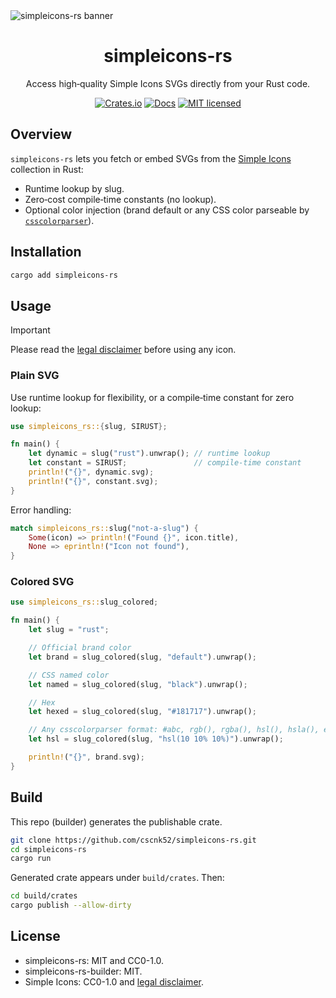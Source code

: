 <picture>
  <source media="(prefers-color-scheme: dark)" srcset="https://github.com/cscnk52/simpleicons-rs/raw/refs/heads/main/assets/img/simpleicons-rs-banner-dark.png" />
  <source media="(prefers-color-scheme: light)" srcset="https://github.com/cscnk52/simpleicons-rs/raw/refs/heads/main/assets/img/simpleicons-rs-banner-light.png" />
  <img alt="simpleicons-rs banner" src="https://github.com/cscnk52/simpleicons-rs/raw/refs/heads/main/assets/img/simpleicons-rs-banner-light.png" />
</picture>

<div align="center">

# simpleicons-rs

Access high‑quality Simple Icons SVGs directly from your Rust code.

[![Crates.io][crates-badge]][crates-url]
[![Docs][docs-badge]][docs-url]
[![MIT licensed][mit-badge]][mit-url]

[crates-badge]: https://img.shields.io/crates/v/simpleicons-rs.svg
[crates-url]: https://crates.io/crates/simpleicons-rs
[docs-badge]: https://img.shields.io/docsrs/simpleicons-rs
[docs-url]: https://docs.rs/simpleicons-rs
[mit-badge]: https://img.shields.io/badge/license-MIT-blue.svg
[mit-url]: https://github.com/cscnk52/simpleicons-rs/blob/main/LICENSE

</div>

## Overview

`simpleicons-rs` lets you fetch or embed SVGs from the [Simple Icons](https://simpleicons.org/) collection in Rust:

- Runtime lookup by slug.
- Zero‑cost compile‑time constants (no lookup).
- Optional color injection (brand default or any CSS color parseable by [`csscolorparser`](https://crates.io/crates/csscolorparser)).

## Installation

```bash
cargo add simpleicons-rs
```

## Usage

> [!IMPORTANT]
> Please read the [legal disclaimer](https://github.com/simple-icons/simple-icons/blob/develop/DISCLAIMER.md) before using any icon.

### Plain SVG

Use runtime lookup for flexibility, or a compile‑time constant for zero lookup:

```rust
use simpleicons_rs::{slug, SIRUST};

fn main() {
    let dynamic = slug("rust").unwrap(); // runtime lookup
    let constant = SIRUST;               // compile-time constant
    println!("{}", dynamic.svg);
    println!("{}", constant.svg);
}
```

Error handling:

```rust
match simpleicons_rs::slug("not-a-slug") {
    Some(icon) => println!("Found {}", icon.title),
    None => eprintln!("Icon not found"),
}
```

### Colored SVG

```rust
use simpleicons_rs::slug_colored;

fn main() {
    let slug = "rust";

    // Official brand color
    let brand = slug_colored(slug, "default").unwrap();

    // CSS named color
    let named = slug_colored(slug, "black").unwrap();

    // Hex
    let hexed = slug_colored(slug, "#181717").unwrap();

    // Any csscolorparser format: #abc, rgb(), rgba(), hsl(), hsla(), etc.
    let hsl = slug_colored(slug, "hsl(10 10% 10%)").unwrap();

    println!("{}", brand.svg);
}
```


## Build

This repo (builder) generates the publishable crate.

```bash
git clone https://github.com/cscnk52/simpleicons-rs.git
cd simpleicons-rs
cargo run
```

Generated crate appears under `build/crates`.
Then:

```bash
cd build/crates
cargo publish --allow-dirty
```

## License

- simpleicons-rs: MIT and CC0-1.0.
- simpleicons-rs-builder: MIT.
- Simple Icons: CC0-1.0 and [legal disclaimer](https://github.com/simple-icons/simple-icons/blob/develop/DISCLAIMER.md).
